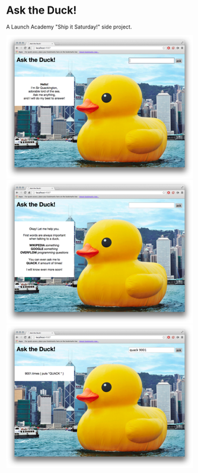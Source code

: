 Ask the Duck!
=============

A Launch Academy "Ship it Saturday!" side project.

![Screenshot 1](https://raw.githubusercontent.com/alacritythief/ask-the-duck/master/screenshots/duck-1.png)
![Screenshot 2](https://raw.githubusercontent.com/alacritythief/ask-the-duck/master/screenshots/duck-2.png)
![Screenshot 3](https://raw.githubusercontent.com/alacritythief/ask-the-duck/master/screenshots/duck-3.png)
